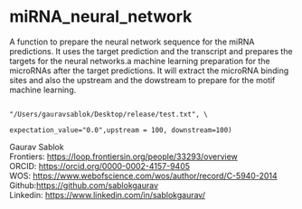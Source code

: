 # miRNA_neural_network
A function to prepare the neural network sequence for the miRNA predictions. It uses the target prediction and the transcript and prepares the targets for the neural networks.a machine learning preparation for the microRNAs after the target predictions. It will extract the  microRNA binding sites and also the upstream and the dowstream to prepare for the motif machine learning.

```preparemiRNAsML("/Users/gauravsablok/Desktop/release/Athaliana_167_TAIR10.transcript.fa", \
                                                "/Users/gauravsablok/Desktop/release/test.txt", \
                                                                 expectation_value="0.0",upstream = 100, downstream=100)
````

Gaurav Sablok \
Frontiers: https://loop.frontiersin.org/people/33293/overview \
ORCID: https://orcid.org/0000-0002-4157-9405 \
WOS: https://www.webofscience.com/wos/author/record/C-5940-2014 \
Github:https://github.com/sablokgaurav \
Linkedin: https://www.linkedin.com/in/sablokgaurav/ 
